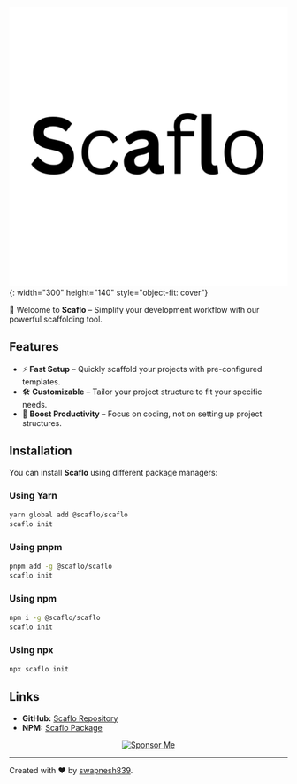 <!-- # Scaflo -->
![Scaflo](./public/Scaflo_2.png){: width="300" height="140" style="object-fit: cover"}

🚀 Welcome to **Scaflo** – Simplify your development workflow with our powerful scaffolding tool.

## Features

- ⚡ **Fast Setup** – Quickly scaffold your projects with pre-configured templates.
- 🛠️ **Customizable** – Tailor your project structure to fit your specific needs.
- 🚀 **Boost Productivity** – Focus on coding, not on setting up project structures.

## Installation

You can install **Scaflo** using different package managers:

### Using Yarn
```sh
yarn global add @scaflo/scaflo
scaflo init
```

### Using pnpm
```sh
pnpm add -g @scaflo/scaflo
scaflo init
```

### Using npm
```sh
npm i -g @scaflo/scaflo
scaflo init
```

### Using npx
```sh
npx scaflo init
```

## Links

- **GitHub:** [Scaflo Repository](https://github.com/swapnesh839/Scaflo)
- **NPM:** [Scaflo Package](https://www.npmjs.com/package/@scaflo/scaflo)

<p align="center" style="margin: 10px 0;">
  <a href="https://github.com/sponsors/swapnesh839">
    <img src="https://img.shields.io/badge/Sponsor-Me-blue?style=for-the-badge&logo=github" alt="Sponsor Me">
  </a>
</p>

---

Created with ❤️ by [swapnesh839](https://github.com/swapnesh839).
